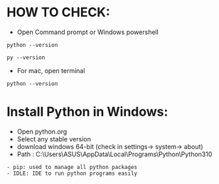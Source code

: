 # HOW TO CHECK:

- Open Command prompt or Windows powershell

```
python --version
```

```
py --version
```

- For mac, open terminal

```
python --version
```

# Install Python in Windows:

- Open python.org
- Select any stable version
- download windows 64-bit (check in settings-> system-> about)
- Path : C:\Users\ASUS\AppData\Local\Programs\Python\Python310

```
- pip: used to manage all python packages
- IDLE: IDE to run python programs easily
```
